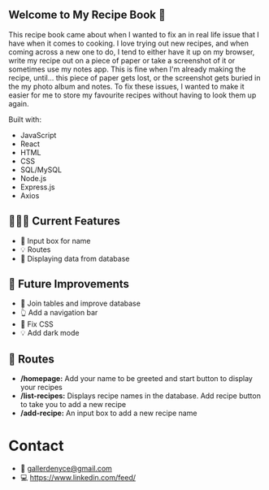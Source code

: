 ## Welcome to My Recipe Book 📖
This recipe book came about when I wanted to fix an in real life issue that I have when it comes to cooking.
I love trying out new recipes, and when coming across a new one to do, I tend to either have it up on my browser, write my recipe out on a piece of paper or take a screenshot of it or sometimes use my notes app.
This is fine when I'm already making the recipe, until... this piece of paper gets lost, or the screenshot gets buried in the my photo album and notes.
To fix these issues, I wanted to make it easier for me to store my favourite recipes without having to look them up again.

Built with:
- JavaScript
- React
- HTML
- CSS
- SQL/MySQL
- Node.js
- Express.js
- Axios
  
## 👩🏻‍🍳 Current Features
- 📱 Input box for name
- 💡 Routes
- 🤝 Displaying data from database

## 🔮 Future Improvements 
- 🤝 Join tables and improve database
- 👆 Add a navigation bar
- 🎨 Fix CSS
- 💡 Add dark mode

## 📌 Routes
- **/homepage:** Add your name to be greeted and start button to display your recipes  
- **/list-recipes:** Displays recipe names in the database. Add recipe button to take you to add a new recipe
- **/add-recipe:** An input box to add a new recipe name

# Contact
- 📧 gallerdenyce@gmail.com
- 💻 https://www.linkedin.com/feed/
